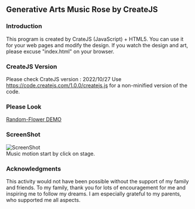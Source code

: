 ## Generative Arts Music Rose by CreateJS
### Introduction
This program is created by CrateJS (JavaScript) + HTML5. You can use it for your web pages and modify the design. If you watch the design and art, please excuse "index.html" on your browser.  
   
### CreateJS Version
Please check CrateJS version : 2022/10/27
Use https://code.createjs.com/1.0.0/createjs.js for a non-minified version of the code.

### Please Look
[Random-Flower DEMO](https://jirotubuyaki.github.io/createjs/rose/index.html)   

### ScreenShot  
![ScreenShot](https://raw.githubusercontent.com/jirotubuyaki/Rose/main/screen.png)  
Music motion start by click on stage. 

### Acknowledgments
This activity would not have been possible without the support of my family and friends. To my family, thank you for lots of encouragement for me and inspiring me to follow my dreams. I am especially grateful to my parents, who supported me all aspects.
